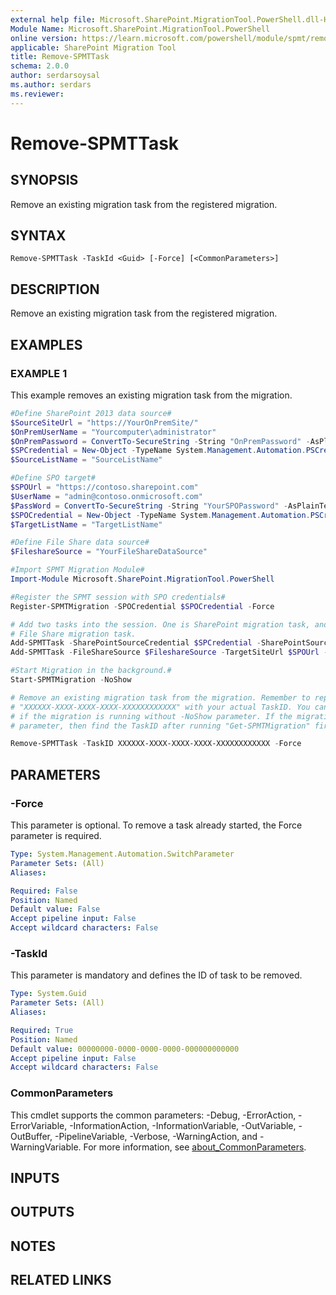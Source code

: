 ```yaml
---
external help file: Microsoft.SharePoint.MigrationTool.PowerShell.dll-Help.xml
Module Name: Microsoft.SharePoint.MigrationTool.PowerShell
online version: https://learn.microsoft.com/powershell/module/spmt/remove-spmttask
applicable: SharePoint Migration Tool
title: Remove-SPMTTask
schema: 2.0.0
author: serdarsoysal
ms.author: serdars
ms.reviewer:
---
```


# Remove-SPMTTask

## SYNOPSIS
Remove an existing migration task from the registered migration.

## SYNTAX

```
Remove-SPMTTask -TaskId <Guid> [-Force] [<CommonParameters>]
```

## DESCRIPTION

Remove an existing migration task from the registered migration.

## EXAMPLES

### EXAMPLE 1

This example removes an existing migration task from the migration.

```powershell
#Define SharePoint 2013 data source#
$SourceSiteUrl = "https://YourOnPremSite/"
$OnPremUserName = "Yourcomputer\administrator"
$OnPremPassword = ConvertTo-SecureString -String "OnPremPassword" -AsPlainText -Force
$SPCredential = New-Object -TypeName System.Management.Automation.PSCredential -ArgumentList $OnPremUserName, $OnPremPassword
$SourceListName = "SourceListName"

#Define SPO target#
$SPOUrl = "https://contoso.sharepoint.com"
$UserName = "admin@contoso.onmicrosoft.com"
$PassWord = ConvertTo-SecureString -String "YourSPOPassword" -AsPlainText -Force
$SPOCredential = New-Object -TypeName System.Management.Automation.PSCredential -ArgumentList $UserName, $PassWord
$TargetListName = "TargetListName"

#Define File Share data source#
$FileshareSource = "YourFileShareDataSource"

#Import SPMT Migration Module#
Import-Module Microsoft.SharePoint.MigrationTool.PowerShell

#Register the SPMT session with SPO credentials#
Register-SPMTMigration -SPOCredential $SPOCredential -Force

# Add two tasks into the session. One is SharePoint migration task, and another is
# File Share migration task.
Add-SPMTTask -SharePointSourceCredential $SPCredential -SharePointSourceSiteUrl $SourceSiteUrl  -TargetSiteUrl $SPOUrl -MigrateAll
Add-SPMTTask -FileShareSource $FileshareSource -TargetSiteUrl $SPOUrl -TargetList $TargetListName

#Start Migration in the background.#
Start-SPMTMigration -NoShow

# Remove an existing migration task from the migration. Remember to replace the
# "XXXXXX-XXXX-XXXX-XXXX-XXXXXXXXXXXX" with your actual TaskID. You can get the TaskID in the console
# if the migration is running without -NoShow parameter. If the migration is running with -NoShow
# parameter, then find the TaskID after running "Get-SPMTMigration" first.

Remove-SPMTTask -TaskID XXXXXX-XXXX-XXXX-XXXX-XXXXXXXXXXXX -Force
```

## PARAMETERS

### -Force

This parameter is optional. To remove a task already started, the Force parameter is required.

```yaml
Type: System.Management.Automation.SwitchParameter
Parameter Sets: (All)
Aliases:

Required: False
Position: Named
Default value: False
Accept pipeline input: False
Accept wildcard characters: False
```

### -TaskId

This parameter is mandatory and defines the ID of task to be removed.

```yaml
Type: System.Guid
Parameter Sets: (All)
Aliases:

Required: True
Position: Named
Default value: 00000000-0000-0000-0000-000000000000
Accept pipeline input: False
Accept wildcard characters: False
```

### CommonParameters

This cmdlet supports the common parameters: -Debug, -ErrorAction, -ErrorVariable,
-InformationAction, -InformationVariable, -OutVariable, -OutBuffer, -PipelineVariable, -Verbose,
-WarningAction, and -WarningVariable. For more information, see
[about_CommonParameters](https://go.microsoft.com/fwlink/?LinkID=113216).

## INPUTS

## OUTPUTS

## NOTES

## RELATED LINKS
